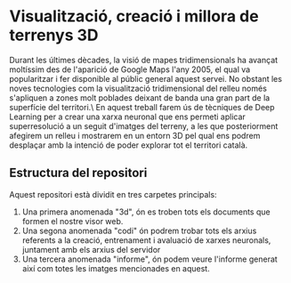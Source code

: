 # Visualització, creació i millora de terrenys 3D

Durant les últimes dècades, la visió de mapes tridimensionals ha avançat moltíssim des de l'aparició de Google Maps l'any 2005, el qual va popularitzar i fer disponible al públic general aquest servei. No obstant les noves tecnologies com la visualització tridimensional del relleu només s'apliquen a zones molt poblades deixant de banda una gran part de la superfície del territori.\\
En aquest treball farem ús de tècniques de Deep Learning per a crear una xarxa neuronal que ens permeti aplicar superresolució a un seguit d'imatges del terreny, a les que posteriorment afegirem un relleu i mostrarem en un entorn 3D pel qual ens podrem desplaçar amb la intenció de poder explorar tot el territori català.

## Estructura del repositori

Aquest repositori està dividit en tres carpetes principals:
<ol>
<li>Una primera anomenada "3d", ón es troben tots els documents que formen el nostre visor web.
<li>Una segona anomenada "codi" ón podrem trobar tots els arxius referents a la creació, entrenament i avaluació de xarxes neuronals, juntament amb els arxius del servidor
<li>Una tercera anomenada "informe", ón podem veure l'informe generat així com totes les imatges mencionades en aquest.
</ol>
